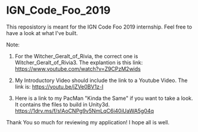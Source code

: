 # IGN_Code_Foo_2019

This reposistory is meant for the IGN Code Foo 2019 internship. Feel free to have a look at what I've built.

Note:

1. For the Witcher_Geralt_of_Rivia, the correct one is Witcher_Geralt_of_Rivia3. The explantion is this link: https://www.youtube.com/watch?v=Z9CPzM2wids


2. My Introductory Video should include the link to a Youtube Video. The link is: https://youtu.be/jZVe0BV1z-I

3. Here is a link to my PacMan "Kinda the Same" if you want to take a look. It contains the files to build in Unity3d. https://1drv.ms/f/s!AoCNPg9v5NmLqC6i40iUaWA5g04q



Thank You so much for reviewing my application! I hope all is well.

